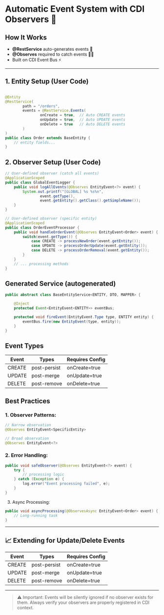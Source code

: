 # Automatic Event System with CDI Observers 🚀

## How It Works

- **@RestService** auto-generates events 📨
- **@Observes** required to catch events 🕵️‍♂️
- Built on CDI Event Bus ⚡

---

## 1. Entity Setup (User Code)

```java

@Entity
@RestService(
        path = "/orders",
        events = @RestService.Events(
                onCreate = true,  // Auto CREATE events
                onUpdate = true,  // Auto UPDATE events
                onDelete = true   // Auto DELETE events
        )
)
public class Order extends BaseEntity {
    // entity fields...
}
```

## 2. Observer Setup (User Code)

```java
// User-defined observer (catch all events)
@ApplicationScoped
public class GlobalEventLogger {
    public void logAllEvents(@Observes EntityEvent<?> event) {
        System.out.printf("[GLOBAL] %s %s%n",
                event.getType(),
                event.getEntity().getClass().getSimpleName());
    }
}

// User-defined observer (specific entity)
@ApplicationScoped
public class OrderEventProcessor {
    public void handleOrderEvent(@Observes EntityEvent<Order> event) {
        switch(event.getType()) {
            case CREATE -> processNewOrder(event.getEntity());
            case UPDATE -> processOrderUpdate(event.getEntity());
            case DELETE -> processOrderRemoval(event.getEntity());
        }
    }
    // ... processing methods
}
```

## Generated Service (autogenerated)

```java
public abstract class BaseEntityService<ENTITY, DTO, MAPPER> {

    @Inject
    protected Event<EntityEvent<ENTITY>> eventBus;

    protected void fireEvent(EntityEvent.Type type, ENTITY entity) {
        eventBus.fire(new EntityEvent(type, entity));
    }
}
```

## Event Types

| Event   | Types          | Requires Config |
|---------|----------------|-----------------|
| CREATE  | 	post-persist	 | onCreate=true   |
| UPDATE	 | post-merge	    | onUpdate=true   |
| DELETE  | 	post-remove	  | onDelete=true   |

## Best Practices
### 1. Observer Patterns:
```java
// Narrow observation
@Observes EntityEvent<SpecificEntity>

// Broad observation  
@Observes EntityEvent<?>
```
### 2. Error Handling:
```java
public void safeObserver(@Observes EntityEvent<?> event) {
    try {
        // processing logic
    } catch (Exception e) {
        log.error("Event processing failed", e);
    }
}
```
3. Async Processing:
```java
public void asyncProcessing(@ObservesAsync EntityEvent<Order> event) {
    // Long-running task
}
```

---


## 📈 Extending for Update/Delete Events


| Event   | Types          | Requires Config |
|---------|----------------|-----------------|
| CREATE  | 	post-persist	 | onCreate=true   |
| UPDATE	 | post-merge	    | onUpdate=true   |
| DELETE  | 	post-remove	  | onDelete=true   |
---


> ⚠️ Important: Events will be silently ignored if no observer exists for them. Always verify your observers are properly registered in CDI context.